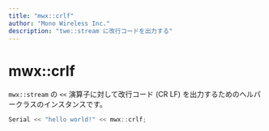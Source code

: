 ```yaml
---
title: "mwx::crlf"
author: "Mono Wireless Inc."
description: "twe::stream に改行コードを出力する"
---
```


# mwx::crlf

`mwx::stream` の `<<` 演算子に対して改行コード (CR LF) を出力するためのヘルパークラスのインスタンスです。

```cpp
Serial << "hello world!" << mwx::crlf;
```
